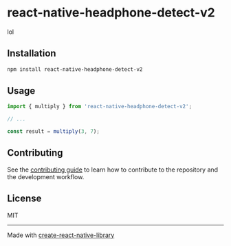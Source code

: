 # react-native-headphone-detect-v2

lol

## Installation

```sh
npm install react-native-headphone-detect-v2
```

## Usage


```js
import { multiply } from 'react-native-headphone-detect-v2';

// ...

const result = multiply(3, 7);
```


## Contributing

See the [contributing guide](CONTRIBUTING.md) to learn how to contribute to the repository and the development workflow.

## License

MIT

---

Made with [create-react-native-library](https://github.com/callstack/react-native-builder-bob)
